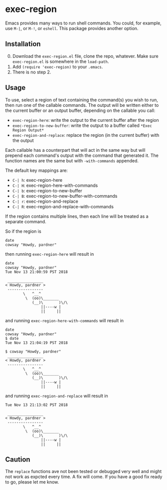 # exec-region

Emacs provides many ways to run shell commands. You could, for example, use `M-|`, or `M-!`, or `eshell`. This package provides another option.


## Installation

0. Download the `exec-region.el` file, clone the repo, whatever. Make sure `exec-region.el` is somewhere in the `load-path`.
1. Add `(require 'exec-region)` to your `.emacs`.
2. There is no step 2.


## Usage

To use, select a region of text containing the command(s) you wish to run, then run one of the callable commands. The output will be written either to the current buffer or an output buffer, depending on the callable you call:

- `exec-region-here`: write the output to the current buffer after the region
- `exec-region-to-new-buffer`: write the output to a buffer called `*Exec Region Output*`
- `exec-region-and-replace`: replace the region (in the current buffer) with the output

Each callable has a counterpart that will act in the same way but will prepend each command's output with the command that generated it. The function names are the same but with `-with-commands` appended.

The default key mappings are:

- `C-| h`: exec-region-here
- `C-| H`: exec-region-here-with-commands
- `C-| b`: exec-region-to-new-buffer
- `C-| B`: exec-region-to-new-buffer-with-commands
- `C-| r`: exec-region-and-replace
- `C-| R`: exec-region-and-replace-with-commands

If the region contains multiple lines, then each line will be treated as a separate command.

So if the region is
```
date
cowsay "Howdy, pardner"
```
then running `exec-region-here` will result in
```
date
cowsay "Howdy, pardner"
Tue Nov 13 21:00:59 PST 2018

 ________________
< Howdy, pardner >
 ----------------
        \   ^__^
         \  (oo)\_______
            (__)\       )\/\
                ||----w |
                ||     ||

```
and running `exec-region-here-with-commands` will result in
```
date
cowsay "Howdy, pardner"
$ date
Tue Nov 13 21:04:19 PST 2018

$ cowsay "Howdy, pardner"
 ________________
< Howdy, pardner >
 ----------------
        \   ^__^
         \  (oo)\_______
            (__)\       )\/\
                ||----w |
                ||     ||
```
and running `exec-region-and-replace` will result in
```
Tue Nov 13 21:13:02 PST 2018

 ________________
< Howdy, pardner >
 ----------------
        \   ^__^
         \  (oo)\_______
            (__)\       )\/\
                ||----w |
                ||     ||
```

## Caution

The `replace` functions ave not been tested or debugged very well and might not work as expcted every time. A fix will come. If you have a good fix ready to go, please let me know.
